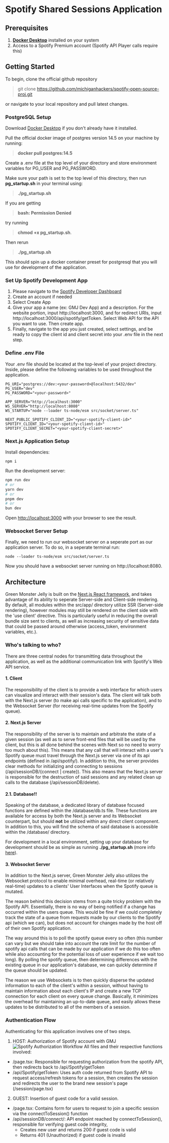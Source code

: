 
# Spotify Shared Sessions Application

## Prerequisites
1. **[Docker Desktop](https://www.docker.com/products/docker-desktop/)** installed on your system
2. Access to a Spotify Premium account (Spotify API Player calls require this)

## Getting Started

To begin, clone the official github repository
> git clone https://github.com/michiganhackers/spotify-open-source-proj.git

or navigate to your local repository and pull latest changes.

### <a name="postgresql-setup"></a>PostgreSQL Setup
Download [Docker Desktop](https://www.docker.com/products/docker-desktop/) if you don't already have it installed.

Pull the official docker image of postgres version 14.5 on your machine by running:

> **docker pull postgres:14.5**

Create a .env file at the top level of your directory and store environment variables for PG_USER and PG_PASSWORD.

Make sure your path is set to the top level of this directory, then run **pg_startup.sh** in your terminal using:

> **./pg_startup.sh**

If you are getting 
> **bash: Permission Denied**

try running 
> **chmod +x pg_startup.sh**.

Then rerun
> **./pg_startup.sh**

This should spin up a docker container preset for postgresql that you will use for development of the application.

### Set Up Spotify Development App

1. Please navigate to the [Spotify Developer Dashboard](https://developer.spotify.com/dashboard)
2. Create an account if needed
3. Select Create App
4. Give your app a name (ex: GMJ Dev App) and a description. For the website portion, input http://localhost:3000, and for redirect URIs, input http://localhost:3000/api/spotify/getToken. Select Web API for the API you want to use. Then create app.
5. Finally, navigate to the app you just created, select settings, and be ready to copy the client id and client secret into your .env file in the next step.

### Define .env File

Your .env file should be located at the top-level of your project directory. Inside, please define the following variables to be used throughout the application.
```
PG_URI="postgres://dev:<your-password>@localhost:5432/dev"
PG_USER="dev"
PG_PASSWORD="<your-password>"

APP_SERVER="http://localhost:3000"
WS_SERVER="http://localhost:8080"
WS_STARTUP="node --loader ts-node/esm src/socket/server.ts"

NEXT_PUBLIC_SPOTIFY_CLIENT_ID="<your-spotify-client-id>"
SPOTIFY_CLIENT_ID="<your-spotify-client-id>"
SPOTIFY_CLIENT_SECRET="<your-spotify-client-secret>"
```

### Next.js Application Setup

Install dependencies:

```
npm i
```

Run the development server:

```bash
npm run dev
# or
yarn dev
# or
pnpm dev
# or
bun dev
```

Open [http://localhost:3000](http://localhost:3000) with your browser to see the result.

### Websocket Server Setup

Finally, we need to run our websocket server on a seperate port as our application server. To do so, in a seperate terminal run:

```
node --loader ts-node/esm src/socket/server.ts
```

Now you should have a websocket server running on http://localhost:8080.

## Architecture

Green Monster Jelly is built on the [Next.js React framework](https://nextjs.org/), and takes advantage of its ability to seperate Server-side and Client-side rendering. By default, all modules within the src/app/ directory utilize SSR (Server-side rendering), however modules may still be rendered on the client side with the 'use client' directive. This is particularly useful in reducing the overall bundle size sent to clients, as well as increasing security of sensitive data that could be passed around otherwise (access_token, environment variables, etc.).

### Who's talking to who?

There are three central nodes for transmitting data throughout the application, as well as the additional communication link with Spotify's Web API service. 

#### 1. Client

The responsibility of the client is to provide a web interface for which users can visualize and interact with their session's data. The client will talk both with the Next.js server (to make api calls specific to the application), and to the Websocket Server (for receiving real-time updates from the Spotify queue).

#### 2. Next.js Server

The responsibility of the server is to maintain and arbitrate the state of a given session (as well as to serve front-end files that will be used by the client, but this is all done behind the scenes with Next so no need to worry too much about this). This means that any call that will interact with a user's Spotify queue must travel through the Next.js server via one of its api endpoints (defined in /api/spotify/). In addition to this, the server provides clear methods for initializing and connecting to sessions (/api/sessionDB/{connect | create}). This also means that the Next.js server is responsible for the destruction of said sessions and any related clean up calls to the database (/api/sessionDB/delete).

#### 2.1. Database!!
Speaking of the database, a dedicated library of database focused functions are defined within the /database/db.ts file. These functions are available for access by both the Next.js server and its Websocket counterpart, but should **not** be utilized within any direct client component. In addition to this, you will find the schema of said database is accessible within the /database/ directory.

For development in a local environment, setting up your database for development should be as simple as running **./pg_startup.sh** (more info [here](#postgresql-setup)).

#### 3. Websocket Server

In addition to the Next.js server, Green Monster Jelly also utilizes the Websocket protocol to enable minimal overhead, real-time (or relatively real-time) updates to a clients' User Interfaces when the Spotify queue is mutated.

The reason behind this decision stems from a quite tricky problem with the Spotify API. Essentially, there is no way of being notified if a change has occurred within the users queue. This would be fine if we could completely track the state of a queue from requests made by our clients to the Spotify api (which we can), but does not account for changes made by the host off of their own Spotify application.

The way around this is to poll the spotify queue every so often (this number can vary but we should take into account the rate limit for the number of spotify api calls that can be made by our application if we do this too often while also accounting for the potential loss of user experience if we wait too long). By polling the spotify queue, then determining differences with the existing queue in our application's database, we can quickly determine if the queue should be updated.

The reason we use Websockets is to then quickly disperse the updated information to each of the client's within a session, without having to maintain information about each client's IP and create a new TCP connection for each client on every queue change. Basically, it minimizes the overhead for maintaining an up-to-date queue, and easily allows these updates to be distributed to all of the members of a session.

### Authentication Flow

Authenticating for this application involves one of two steps.

1. HOST: Authorization of Spotify account with GMJ
![Spotify Authorization Workflow](docs-authorization-workflow.png)
All files and their respective functions involved:
- /page.tsx: Responsible for requesting authorization from the spotify API, then redirects back to /api/Spotify/getToken
- /api/Spotify/getToken: Uses auth code returned from Spotify API to request access/refresh tokens for a session, then creates the session and redirects the user to the brand new session's page (/session/page.tsx)
2. GUEST: Insertion of guest code for a valid session.  
- /page.tsx: Contains form for users to request to join a specific session via the connectToSession() function
- /api/sessionDB/connect/: API endpoint reached by connectToSession(), responsible for verifying guest code 
integrity, 
    - Creates new user and returns 200 if guest code is valid
    - Returns 401 (Unauthorized) if guest code is invalid


